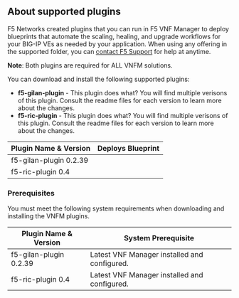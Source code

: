 ## About supported plugins
F5 Networks created plugins that you can run in F5 VNF Manager to deploy blueprints that automate the scaling, healing, and upgrade workflows for your BIG-IP VEs as needed by your application. When using any offering in the supported folder, you can [contact F5 Support](https://www.f5.com/company/contact/regional-offices#product-support) for help at anytime.

**Note**: Both plugins are required for ALL VNFM solutions.

You can download and install the following supported plugins:
  - **f5-gilan-plugin** - This plugin does what? You will find multiple verisons of this plugin. Consult the readme files for each version to learn more about the changes.
  - **f5-ric-plugin** - This plugin does what? You will find multiple verisons of this plugin. Consult the readme files for each version to learn more about the changes.

| Plugin Name & Version         | Deploys Blueprint                          
| ------------------------------|-------------------------------------------|
| f5-gilan-plugin 0.2.39        |                                           |                          
| f5-ric-plugin 0.4             |                                           |                          


### Prerequisites
You must meet the following system requirements when downloading and installing the VNFM plugins.

| Plugin Name & Version         | System Prerequisite                             | 
| ------------------------------|-------------------------------------------------|
| f5-gilan-plugin 0.2.39        | Latest VNF Manager installed and configured.    | 
| f5-ric-plugin 0.4             | Latest VNF Manager installed and configured.    | 



